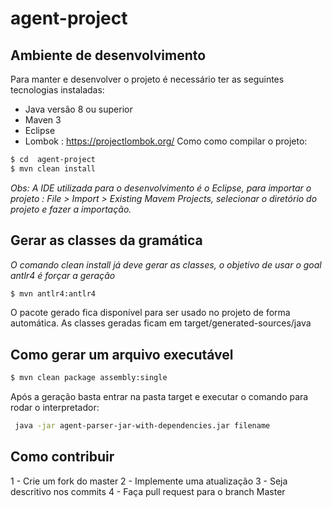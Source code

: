 # agent-project

## Ambiente de desenvolvimento

Para manter e desenvolver o projeto é necessário ter as seguintes tecnologias instaladas:

  - Java versão 8 ou superior 
  - Maven 3
  - Eclipse
  - Lombok : https://projectlombok.org/
Como como compilar o projeto:

```sh
$ cd  agent-project 
$ mvn clean install
```
_Obs: A IDE utilizada para o desenvolvimento é o Eclipse, para importar o projeto : File > Import > Existing Mavem Projects, selecionar o diretório do projeto e fazer a importação._

## Gerar as classes da gramática

_O comando clean install já deve gerar as classes, o objetivo de usar o goal antlr4 é forçar a geração_


```sh
$ mvn antlr4:antlr4 
```
O pacote gerado fica disponível para ser usado no projeto de forma automática. As classes geradas ficam em target/generated-sources/java 


## Como gerar um arquivo executável

```sh
$ mvn clean package assembly:single
```
Após a geração basta entrar na pasta target e executar o comando para rodar o interpretador:

```sh
 java -jar agent-parser-jar-with-dependencies.jar filename 
```

## Como contribuir 

1 - Crie um fork do master
2 - Implemente uma atualização
3 - Seja descritivo nos commits
4 - Faça pull request para o branch Master


